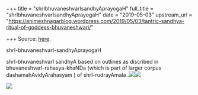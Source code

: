 +++
title = "shrIbhuvaneshvarIsandhyAprayogaH"
full_title = "shrIbhuvaneshvarIsandhyAprayogaH"
date = "2019-05-03"
upstream_url = "https://animeshnagarblog.wordpress.com/2019/05/03/tantric-sandhya-ritual-of-goddess-bhuvaneshwari/"

+++
Source: [here](https://animeshnagarblog.wordpress.com/2019/05/03/tantric-sandhya-ritual-of-goddess-bhuvaneshwari/).

shrI-bhuvaneshvarI-sandhyAprayogaH

shrI-bhuvaneshvarI sandhyA based on outlines as discribed in
bhuvaneshvarI-rahasya-khaNDa (which is part of larger corpus
dashamahAvidyArahasyam ) of shrI-rudrayAmala
.![](https://animeshnagarblog.files.wordpress.com/2019/05/img_20190503_2058252234174589620089514.jpg?w=700)![](https://animeshnagarblog.files.wordpress.com/2019/05/img_20190503_2058522690908278391417313.jpg?w=700)

![](https://animeshnagarblog.files.wordpress.com/2019/05/img_20190503_2059211169559405691984457.jpg?w=700)
